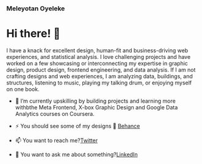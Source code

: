 ### Meleyotan Oyeleke

<!--
**Meleyotan/Meleyotan** is a ✨ _special_ ✨ repository because its `README.md` (this file) appears on your GitHub profile.

Here are some ideas to get you started:

- 🔭 I’m currently working on ...
- 🌱 I’m currently learning ...
- 👯 I’m looking to collaborate on ...
- 🤔 I’m looking for help with ...
- 💬 Ask me about ...
- 📫 How to reach me: ...
- 😄 Pronouns: ...
- ⚡ Fun fact: ...
-->

# Hi there! 👋
<p> I have a knack for excellent design, human-fit and business-driving web experiences, and statistical analysis. I love challenging projects and have worked on a few showcasing or interconnecting my expertise in graphic design, product design, frontend engineering, and data analysis.
If I am not crafting designs and web experiences, I am analyzing data, buildings, and structures, listening to music, playing my talking drum, or enjoying myself on one book.

- 🌱 I’m currently upskilling by building projects and learning more withbthe Meta Frontend, X-box Graphic Design and Google Data Analytics courses on Coursera.

- ⚡ You should see some of my designs 🔗 <a href="https://behance.net/oyelekemeleyot">Behance</a>

- 📫 You want to reach me?<a href="http://twitter.com/MeleyotanO">Twitter</a>
  
- 💬 You want to ask me about something?<a href="http://linkedin.com/meleyotan%20oyeleke">LinkedIn</a>


